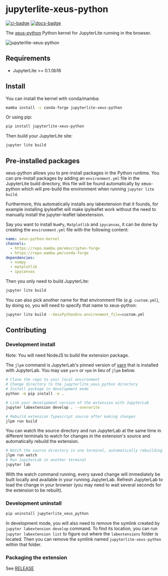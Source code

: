 # jupyterlite-xeus-python

[![ci-badge]][ci] [![docs-badge]][docs]

[ci-badge]: https://github.com/jupyterlite/xeus-python-kernel/workflows/Build/badge.svg
[ci]: https://github.com/jupyterlite/xeus-python-kernel/actions?query=branch%3Amain
[docs-badge]: https://readthedocs.org/projects/xeus-python-kernel/badge/?version=latest
[docs]: https://xeus-python-kernel.readthedocs.io/en/latest/?badge=latest

The [xeus-python](https://github.com/jupyter-xeus/xeus-python) Python kernel for JupyterLite running in the browser.

![jupyterlite-xeus-python](https://user-images.githubusercontent.com/21197331/167814755-76975633-30f7-4f8e-8fdb-eeec98fa3fd1.gif)

## Requirements

- JupyterLite >= 0.1.0b16

## Install

You can install the kernel with conda/mamba:

```bash
mamba install -c conda-forge jupyterlite-xeus-python
```

Or using pip:

```bash
pip install jupyterlite-xeus-python
```

Then build your JupyterLite site:

```bash
jupyter lite build
```

## Pre-installed packages

xeus-python allows you to pre-install packages in the Python runtime. You can pre-install packages by adding an `environment.yml` file in the JupyterLite build directory, this file will be found automatically by xeus-python which will pre-build the environment when running `jupyter lite build`.

Furthermore, this automatically installs any labextension that it founds, for example installing ipyleaflet will make ipyleaflet work without the need to manually install the jupyter-leaflet labextension.

Say you want to install `NumPy`, `Matplotlib` and `ipycanvas`, it can be done by creating the `environment.yml` file with the following content:

```yml
name: xeus-python-kernel
channels:
  - https://repo.mamba.pm/emscripten-forge
  - https://repo.mamba.pm/conda-forge
dependencies:
  - numpy
  - matplotlib
  - ipycanvas
```

Then you only need to build JupyterLite:

```bash
jupyter lite build
```

You can also pick another name for that environment file (*e.g.* `custom.yml`), by doing so, you will need to specify that name to xeus-python:

```bash
jupyter lite build --XeusPythonEnv.environment_file=custom.yml
```

## Contributing

### Development install

Note: You will need NodeJS to build the extension package.

The `jlpm` command is JupyterLab's pinned version of
[yarn](https://yarnpkg.com/) that is installed with JupyterLab. You may use
`yarn` or `npm` in lieu of `jlpm` below.

```bash
# Clone the repo to your local environment
# Change directory to the jupyterlite_xeus_python directory
# Install package in development mode
python -m pip install -e .

# Link your development version of the extension with JupyterLab
jupyter labextension develop . --overwrite

# Rebuild extension Typescript source after making changes
jlpm run build
```

You can watch the source directory and run JupyterLab at the same time in different terminals to watch for changes in the extension's source and automatically rebuild the extension.

```bash
# Watch the source directory in one terminal, automatically rebuilding when needed
jlpm run watch
# Run JupyterLab in another terminal
jupyter lab
```

With the watch command running, every saved change will immediately be built locally and available in your running JupyterLab. Refresh JupyterLab to load the change in your browser (you may need to wait several seconds for the extension to be rebuilt).

### Development uninstall

```bash
pip uninstall jupyterlite_xeus_python
```

In development mode, you will also need to remove the symlink created by `jupyter labextension develop`
command. To find its location, you can run `jupyter labextension list` to figure out where the `labextensions`
folder is located. Then you can remove the symlink named `jupyterlite-xeus-python` within that folder.

### Packaging the extension

See [RELEASE](RELEASE.md)
